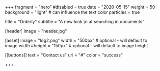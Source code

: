 +++
fragment = "hero"
#disabled = true
date = "2020-05-15"
weight = 50
background = "light" # can influence the text color
particles = true

title = "Orderly"
subtitle = "A new look \n at searching in documents"

[header]
  image = "header.jpg"

[asset]
  image = "log2.png"
  width = "500px" # optional - will default to image width
  #height = "150px" # optional - will default to image height

[[buttons]] 
  text = "Contact us" 
  url = "#" 
  color = "success"

+++
